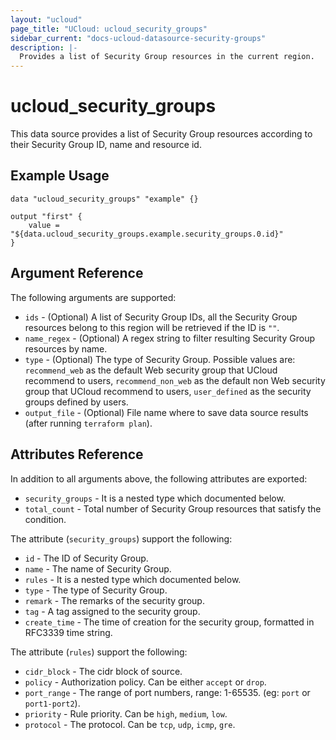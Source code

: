```yaml
---
layout: "ucloud"
page_title: "UCloud: ucloud_security_groups"
sidebar_current: "docs-ucloud-datasource-security-groups"
description: |-
  Provides a list of Security Group resources in the current region.
---
```


# ucloud_security_groups

This data source provides a list of Security Group resources according to their Security Group ID, name and resource id.

## Example Usage

```hcl
data "ucloud_security_groups" "example" {}

output "first" {
    value = "${data.ucloud_security_groups.example.security_groups.0.id}"
}
```

## Argument Reference

The following arguments are supported:

* `ids` - (Optional) A list of Security Group IDs, all the Security Group resources belong to this region will be retrieved if the ID is `""`.
* `name_regex` - (Optional) A regex string to filter resulting Security Group resources by name.
* `type` - (Optional) The type of Security Group. Possible values are: `recommend_web` as the default Web security group that UCloud recommend to users, `recommend_non_web` as the default non Web security group that UCloud recommend to users, `user_defined` as the security groups defined by users.
* `output_file` - (Optional) File name where to save data source results (after running `terraform plan`).

## Attributes Reference

In addition to all arguments above, the following attributes are exported:

* `security_groups` - It is a nested type which documented below.
* `total_count` - Total number of Security Group resources that satisfy the condition.

The attribute (`security_groups`) support the following:

* `id` - The ID of Security Group.
* `name` - The name of Security Group.
* `rules` - It is a nested type which documented below.
* `type` - The type of Security Group.
* `remark` - The remarks of the security group.
* `tag` - A tag assigned to the security group.
* `create_time` - The time of creation for the security group, formatted in RFC3339 time string.

The attribute (`rules`) support the following:

* `cidr_block` - The cidr block of source.
* `policy` - Authorization policy. Can be either `accept` or `drop`.
* `port_range` - The range of port numbers, range: 1-65535. (eg: `port` or `port1-port2`).
* `priority` - Rule priority. Can be `high`, `medium`, `low`.
* `protocol` - The protocol. Can be `tcp`, `udp`, `icmp`, `gre`.
